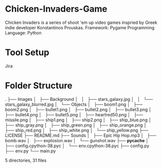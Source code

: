 # Chicken-Invaders-Game
Chicken Invaders is a series of shoot 'em up video games inspried by Greek indie developer Konstantinos Prouskas.
Framework: Pygame
Programming Language: Python
# Tool Setup
Jira
# Folder Structure
.
├── Images
│   ├── Background
│   │   ├── stars_galaxy.jpg
│   │   └── stars_galaxy_blurred.jpg
│   └── Objects
│       ├── boom1.png
│       ├── boom2.png
│       ├── bullet1.png
│       ├── bullet2.png
│       ├── bullet3.png
│       ├── bullet4.png
│       ├── bullet5.png
│       ├── heartred50.png
│       ├── missile.png
│       ├── ship1.png
│       ├── ship2.png
│       ├── ship_blue.png
│       ├── ship_gray.png
│       ├── ship_green.png
│       ├── ship_orange.png
│       ├── ship_red.png
│       ├── ship_white.png
│       └── ship_yellow.png
├── LICENSE
├── README.md
├── Sounds
│   ├── Epic Hip Hop.mp3
│   ├── bomb.wav
│   ├── explosion.wav
│   └── gunshot.wav
├── __pycache__
│   ├── config.cpython-38.pyc
│   └── env.cpython-38.pyc
├── config.py
├── env.py
└── main.py

5 directories, 31 files

